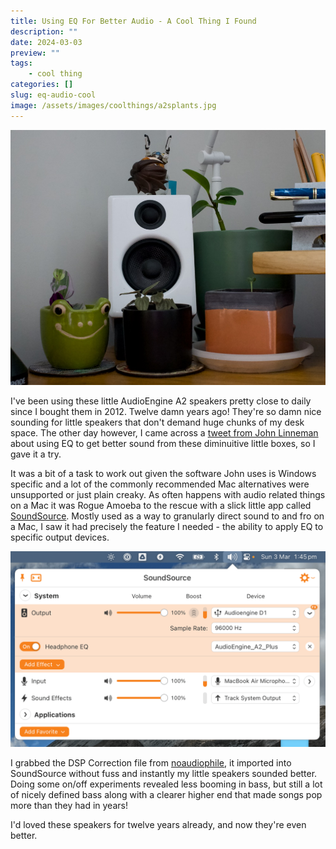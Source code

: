 ```yaml
---
title: Using EQ For Better Audio - A Cool Thing I Found
description: ""
date: 2024-03-03
preview: ""
tags:
    - cool thing
categories: []
slug: eq-audio-cool
image: /assets/images/coolthings/a2splants.jpg
---
```


![My little AudioEngine A2s surrounded by plants and stationery](/assets/images/coolthings/a2splants.jpg)

I've been using these little AudioEngine A2 speakers pretty close to daily since I bought them in 2012. Twelve damn years ago! They're so damn nice sounding for little speakers that don't demand huge chunks of my desk space. The other day however, I came across a [tweet from John Linneman](https://twitter.com/dark1x/status/1759857299177250910) about using EQ to get better sound from these diminuitive little boxes, so I gave it a try.

<!--more-->

It was a bit of a task to work out given the software John uses is Windows specific and a lot of the commonly recommended Mac alternatives were unsupported or just plain creaky. As often happens with audio related things on a Mac it was Rogue Amoeba to the rescue with a slick little app called [SoundSource](https://rogueamoeba.com/soundsource/). Mostly used as a way to granularly direct sound to and fro on a Mac, I saw it had precisely the feature I needed - the ability to apply EQ to specific output devices.

![SoundSource in action on my Mac](/assets/images/coolthings/soundsource.png)

I grabbed the DSP Correction file from [noaudiophile](https://noaudiophile.com/DSP_Corrections/AudioEngine_A2_Plus.php), it imported into SoundSource without fuss and instantly my little speakers sounded better. Doing some on/off experiments revealed less booming in bass, but still a lot of nicely defined bass along with a clearer higher end that made songs pop more than they had in years! 

I'd loved these speakers for twelve years already, and now they're even better. 
